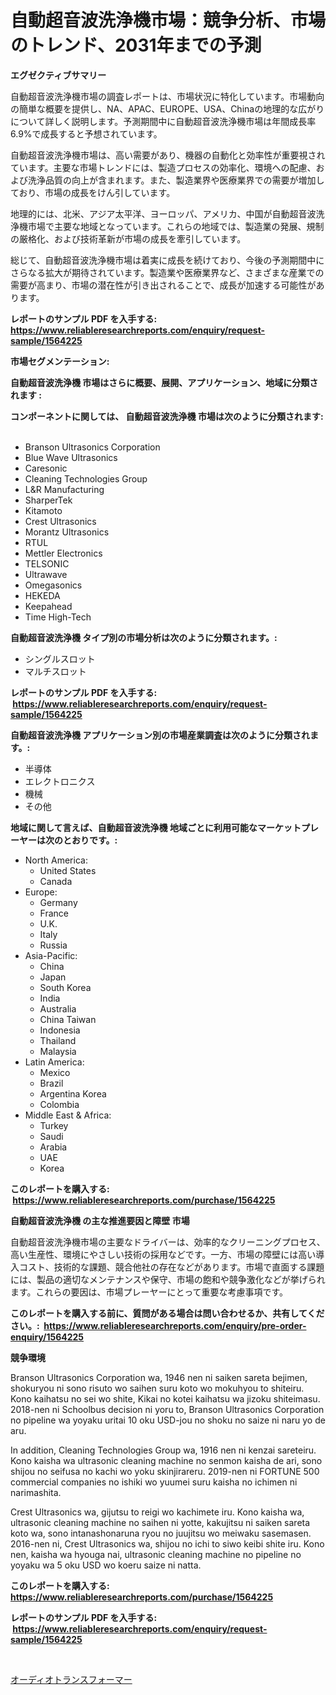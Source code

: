 <p><h1>自動超音波洗浄機市場：競争分析、市場のトレンド、2031年までの予測</h1></p><p><strong>エグゼクティブサマリー</strong></p>
<p><p>自動超音波洗浄機市場の調査レポートは、市場状況に特化しています。市場動向の簡単な概要を提供し、NA、APAC、EUROPE、USA、Chinaの地理的な広がりについて詳しく説明します。予測期間中に自動超音波洗浄機市場は年間成長率6.9%で成長すると予想されています。</p><p>自動超音波洗浄機市場は、高い需要があり、機器の自動化と効率性が重要視されています。主要な市場トレンドには、製造プロセスの効率化、環境への配慮、および洗浄品質の向上が含まれます。また、製造業界や医療業界での需要が増加しており、市場の成長をけん引しています。</p><p>地理的には、北米、アジア太平洋、ヨーロッパ、アメリカ、中国が自動超音波洗浄機市場で主要な地域となっています。これらの地域では、製造業の発展、規制の厳格化、および技術革新が市場の成長を牽引しています。</p><p>総じて、自動超音波洗浄機市場は着実に成長を続けており、今後の予測期間中にさらなる拡大が期待されています。製造業や医療業界など、さまざまな産業での需要が高まり、市場の潜在性が引き出されることで、成長が加速する可能性があります。</p></p>
<p><strong>レポートのサンプル PDF を入手する: <a href="https://www.reliableresearchreports.com/enquiry/request-sample/1564225">https://www.reliableresearchreports.com/enquiry/request-sample/1564225</a></strong></p>
<p><strong>市場セグメンテーション:</strong></p>
<p><strong> 自動超音波洗浄機 市場はさらに概要、展開、アプリケーション、地域に分類されます :</strong></p>
<p><strong>コンポーネントに関しては、 自動超音波洗浄機 市場は次のように分類されます: &nbsp;</strong></p>
<p><ul><li>Branson Ultrasonics Corporation</li><li>Blue Wave Ultrasonics</li><li>Caresonic</li><li>Cleaning Technologies Group</li><li>L&R Manufacturing</li><li>SharperTek</li><li>Kitamoto</li><li>Crest Ultrasonics</li><li>Morantz Ultrasonics</li><li>RTUL</li><li>Mettler Electronics</li><li>TELSONIC</li><li>Ultrawave</li><li>Omegasonics</li><li>HEKEDA</li><li>Keepahead</li><li>Time High-Tech</li></ul></p>
<p><strong> 自動超音波洗浄機 タイプ別の市場分析は次のように分類されます。:</strong></p>
<p><ul><li>シングルスロット</li><li>マルチスロット</li></ul></p>
<p><strong>レポートのサンプル PDF を入手する: &nbsp;<a href="https://www.reliableresearchreports.com/enquiry/request-sample/1564225">https://www.reliableresearchreports.com/enquiry/request-sample/1564225</a></strong></p>
<p><strong> 自動超音波洗浄機 アプリケーション別の市場産業調査は次のように分類されます。:</strong></p>
<p><ul><li>半導体</li><li>エレクトロニクス</li><li>機械</li><li>その他</li></ul></p>
<p><strong>地域に関して言えば、自動超音波洗浄機 地域ごとに利用可能なマーケットプレーヤーは次のとおりです。:</strong></p>
<p><ul>
    <li>
        North America:
        <ul>
            <li>United States</li>
            <li>Canada</li>
        </ul>
    </li>
    <li>
        Europe:
        <ul>
            <li>Germany</li>
            <li>France</li>
            <li>U.K.</li>
            <li>Italy</li>
            <li>Russia</li>
        </ul>
    </li>
    <li>
        Asia-Pacific:
        <ul>
            <li>China</li>
            <li>Japan</li>
            <li>South Korea</li>
            <li>India</li>
            <li>Australia</li>
            <li>China Taiwan</li>
            <li>Indonesia</li>
            <li>Thailand</li>
            <li>Malaysia</li>
        </ul>
    </li>
    <li>
        Latin America:
        <ul>
            <li>Mexico</li>
            <li>Brazil</li>
            <li>Argentina Korea</li>
            <li>Colombia</li>
        </ul>
    </li>
    <li>
        Middle East & Africa:
        <ul>
            <li>Turkey</li>
            <li>Saudi</li>
            <li>Arabia</li>
            <li>UAE</li>
            <li>Korea</li>
        </ul>
    </li>
    </ul></p>
<p><strong>このレポートを購入する: &nbsp;<a href="https://www.reliableresearchreports.com/purchase/1564225">https://www.reliableresearchreports.com/purchase/1564225</a></strong></p>
<p><strong>自動超音波洗浄機 の主な推進要因と障壁 市場</strong></p>
<p><p>自動超音波洗浄機市場の主要なドライバーは、効率的なクリーニングプロセス、高い生産性、環境にやさしい技術の採用などです。一方、市場の障壁には高い導入コスト、技術的な課題、競合他社の存在などがあります。市場で直面する課題には、製品の適切なメンテナンスや保守、市場の飽和や競争激化などが挙げられます。これらの要因は、市場プレーヤーにとって重要な考慮事項です。</p></p>
<p><strong>このレポートを購入する前に、質問がある場合は問い合わせるか、共有してください。:&nbsp; <a href="https://www.reliableresearchreports.com/enquiry/pre-order-enquiry/1564225">https://www.reliableresearchreports.com/enquiry/pre-order-enquiry/1564225</a></strong></p>
<p><strong>競争環境</strong></p>
<p><p>Branson Ultrasonics Corporation wa, 1946 nen ni saiken sareta bejimen, shokuryou ni sono risuto wo saihen suru koto wo mokuhyou to shiteiru. Kono kaihatsu no sei wo shite, Kikai no kotei kaihatsu wa jizoku shiteimasu. 2018-nen ni Schoolbus decision ni yoru to, Branson Ultrasonics Corporation no pipeline wa yoyaku uritai 10 oku USD-jou no shoku no saize ni naru yo de aru. </p><p>In addition, Cleaning Technologies Group wa, 1916 nen ni kenzai sareteiru. Kono kaisha wa ultrasonic cleaning machine no senmon kaisha de ari, sono shijou no seifusa no kachi wo yoku skinjirareru. 2019-nen ni FORTUNE 500 commercial companies no ishiki wo yuumei suru kaisha no ichimen ni narimashita. </p><p>Crest Ultrasonics wa, gijutsu to reigi wo kachimete iru. Kono kaisha wa, ultrasonic cleaning machine no saihen ni yotte, kakujitsu ni saiken sareta koto wa, sono intanashonaruna ryou no juujitsu wo meiwaku sasemasen. 2016-nen ni, Crest Ultrasonics wa, shijou no ichi to siwo keibi shite iru. Kono nen, kaisha wa hyouga nai, ultrasonic cleaning machine no pipeline no yoyaku wa 5 oku USD wo koeru saize ni natta.</p></p>
<p><strong>このレポートを購入する: &nbsp; <a href="https://www.reliableresearchreports.com/purchase/1564225">https://www.reliableresearchreports.com/purchase/1564225</a></strong></p>
<p><strong>レポートのサンプル PDF を入手する: &nbsp;<a href="https://www.reliableresearchreports.com/enquiry/request-sample/1564225">https://www.reliableresearchreports.com/enquiry/request-sample/1564225</a></strong><strong></strong></p>
<p>&nbsp;</p>
<p><p><a href="https://github.com/zoetazuur/Market-Research-Report-List-1/blob/main/57647296349.md">オーディオトランスフォーマー</a></p></p>